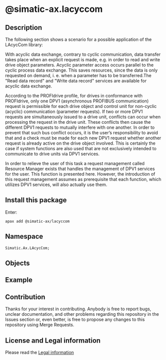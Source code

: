 # @simatic-ax.lacyccom

## Description

The following section shows a scenario for a possible application of the LAcycCom
library:

With acyclic data exchange, contrary to cyclic communication, data transfer takes place when an explicit request is made, e.g. in order to read and write drive object parameters. Acyclic parameter access occurs parallel to the cyclic process data exchange. This saves resources, since the data is only requested on demand, i. e. when a parameter has to be transferred.The "Read data record" and "Write data record" services are available for acyclic data exchange.

According to the PROFIdrive profile, for drives in conformance with PROFIdrive, only one DPV1 (asynchronous PROFIBUS communication) request is permissible for each drive object and control unit for non-cyclic (acyclic) communication (parameter requests). If two or more DPV1 requests are simultaneously issued to a drive unit, conflicts can occur when processing the request in the drive unit. These conflicts then cause the different DPV1 requests to mutually interfere with one another. In order to prevent that such bus conflict occurs, it is the user’s responsibility to avoid that and a check must be made for each new DPV1 request whether another request is already active on the drive object involved. This is certainly the case if system functions are also used that are not exclusively intended to communicate to drive units via DPV1 services.

In order to relieve the user of this task a request management called Resource Manager exists that handles the management of DPV1 services for the user. This function is presented here. However, the introduction of this request management assumes as prerequisite that each function, which utilizes DPV1 services, will also actually use them.

## Install this package

Enter:

```cli
apax add @simatic-ax/lacyccom
```

## Namespace

```iec-st
Simatic.Ax.LAcycCom;
```

## Objects

## Example

<please provide a working example>

## Contribution

Thanks for your interest in contributing. Anybody is free to report bugs, unclear documentation, and other problems regarding this repository in the Issues section or, even better, is free to propose any changes to this repository using Merge Requests.

## License and Legal information

Please read the [Legal information](LICENSE.md)
